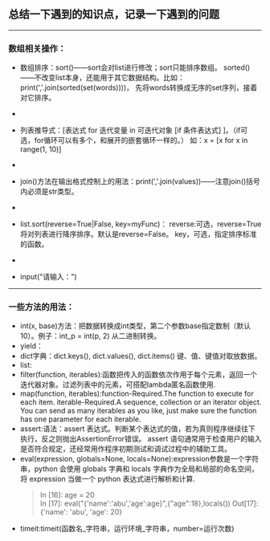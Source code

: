 ## 总结一下遇到的知识点，记录一下遇到的问题

---

### 数组相关操作：

* 数组排序：sort()——sort会对list进行修改；sort只能排序数组。
sorted()——不改变list本身，还能用于其它数据结构。比如：print(','.join(sorted(set(words))))，
先将words转换成无序的set序列，接着对它排序。
-
* 列表推导式：[表达式 for 迭代变量 in 可迭代对象 [if 条件表达式] ]。（if可选，for循环可以有多个，和展开的嵌套循环一样的。）
如：x = [x for x in range(1, 10)]
-
* join()方法在输出格式控制上的用法：print(','.join(values))——注意join()括号内必须是str类型。
-
* list.sort(reverse=True|False, key=myFunc)：
reverse:可选，reverse=True将对列表进行降序排序。默认是reverse=False。
key，可选，指定排序标准的函数。
-
* input("请输入：")

---

### 一些方法的用法：

* int(x, base)方法：把数据转换成int类型，第二个参数base指定数制（默认10）。例子：int_p = int(p, 2) 从二进制转换。
* yield：
* dict字典：dict.keys(), dict.values(), dict.items() 键、值、键值对取放数据。
* list:
* filter(function, iterables):函数把传入的函数依次作用于每个元素，返回一个迭代器对象。过滤列表中的元素，可搭配lambda匿名函数使用.
* map(function, iterables):function-Required.The function to execute for each item. 
iterable-Required.A sequence, collection or an iterator object. 
You can send as many iterables as you like, just make sure the function has one parameter for each iterable.
* assert:语法：assert 表达式。判断某个表达式的值，若为真则程序继续往下执行，反之则抛出AssertionError错误。
assert 语句通常用于检查用户的输入是否符合规定，还经常用作程序初期测试和调试过程中的辅助工具。
* eval(expression, globals=None,  locals=None):expression参数是一个字符串，python 会使用 globals 字典和 locals 字典作为全局和局部的命名空间，将 expression 当做一个 python 表达式进行解析和计算.
     >In [16]: age = 20  
     In [17]: eval("{'name':'abu','age':age}",{"age":18},locals())
     Out[17]: {'name': 'abu', 'age': 20}
* timeit:timeit(函数名_字符串，运行环境_字符串，number=运行次数)
